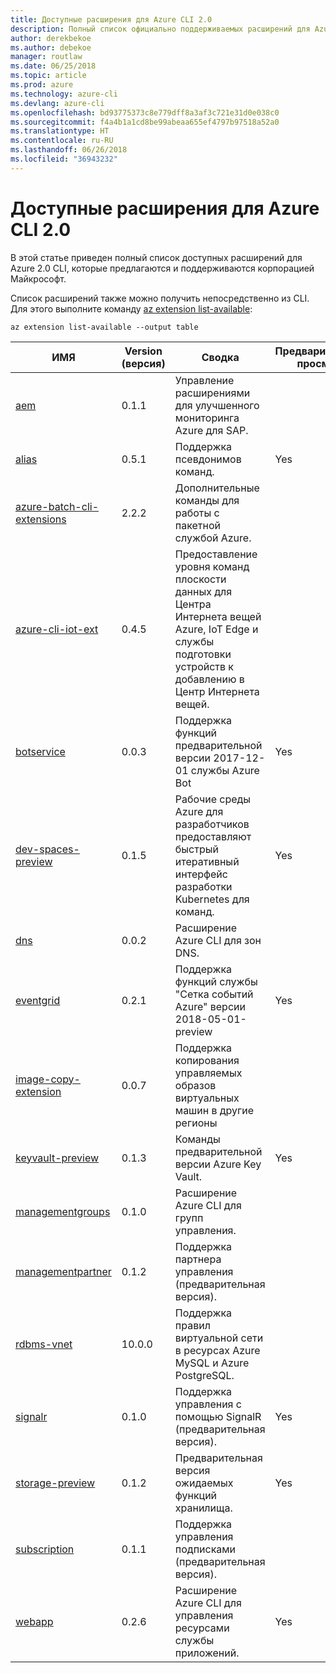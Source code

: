 ```yaml
---
title: Доступные расширения для Azure CLI 2.0
description: Полный список официально поддерживаемых расширений для Azure CLI 2.0.
author: derekbekoe
ms.author: debekoe
manager: routlaw
ms.date: 06/25/2018
ms.topic: article
ms.prod: azure
ms.technology: azure-cli
ms.devlang: azure-cli
ms.openlocfilehash: bd93775373c8e779dff8a3af3c721e31d0e038c0
ms.sourcegitcommit: f4a4b1a1cd8be99abeaa655ef4797b97518a52a0
ms.translationtype: HT
ms.contentlocale: ru-RU
ms.lasthandoff: 06/26/2018
ms.locfileid: "36943232"
---
```

# <a name="available-extensions-for-the-azure-cli-20"></a>Доступные расширения для Azure CLI 2.0

В этой статье приведен полный список доступных расширений для Azure 2.0 CLI, которые предлагаются и поддерживаются корпорацией Майкрософт.

Список расширений также можно получить непосредственно из CLI. Для этого выполните команду [az extension list-available](/cli/azure/extension?view=azure-cli-latest#az-extension-list-available):

```azurecli
az extension list-available --output table
```

| ИМЯ | Version (версия) | Сводка | Предварительный просмотр |
|------|---------|---------|---------|
| [aem](https://github.com/Azure/azure-cli-extensions) | 0.1.1 | Управление расширениями для улучшенного мониторинга Azure для SAP. |  |
| [alias](https://github.com/Azure/azure-cli-extensions) | 0.5.1 | Поддержка псевдонимов команд. | Yes |
| [azure-batch-cli-extensions](https://github.com/Azure/azure-batch-cli-extensions) | 2.2.2 | Дополнительные команды для работы с пакетной службой Azure. |  |
| [azure-cli-iot-ext](https://github.com/azure/azure-iot-cli-extension) | 0.4.5 | Предоставление уровня команд плоскости данных для Центра Интернета вещей Azure, IoT Edge и службы подготовки устройств к добавлению в Центр Интернета вещей. |  |
| [botservice](https://github.com/Azure/azure-cli-extensions) | 0.0.3 | Поддержка функций предварительной версии 2017-12-01 службы Azure Bot | Yes |
| [dev-spaces-preview](https://github.com/Azure/azure-cli-extensions) | 0.1.5 | Рабочие среды Azure для разработчиков предоставляют быстрый итеративный интерфейс разработки Kubernetes для команд. | Yes |
| [dns](https://github.com/Azure/azure-cli-extensions) | 0.0.2 | Расширение Azure CLI для зон DNS. |  |
| [eventgrid](https://github.com/Azure/azure-cli-extensions) | 0.2.1 | Поддержка функций службы 	"Сетка событий Azure" версии 2018-05-01-preview | Yes |
| [image-copy-extension](https://github.com/Azure/azure-cli-extensions) | 0.0.7 | Поддержка копирования управляемых образов виртуальных машин в другие регионы |  |
| [keyvault-preview](https://github.com/Azure/azure-keyvault-cli-extension) | 0.1.3 | Команды предварительной версии Azure Key Vault. | Yes |
| [managementgroups](https://github.com/Azure/azure-cli-extensions) | 0.1.0 | Расширение Azure CLI для групп управления. |  |
| [managementpartner](https://github.com/Azure/azure-cli-extensions) | 0.1.2 | Поддержка партнера управления (предварительная версия). |  |
| [rdbms-vnet](https://github.com/Azure/azure-cli-extensions) | 10.0.0 | Поддержка правил виртуальной сети в ресурсах Azure MySQL и Azure PostgreSQL. |  |
| [signalr](https://github.com/Azure/azure-cli-extensions) | 0.1.0 | Поддержка управления с помощью SignalR (предварительная версия). | Yes |
| [storage-preview](https://github.com/Azure/azure-cli-extensions/tree/master/src/storage-preview) | 0.1.2 | Предварительная версия ожидаемых функций хранилища. | Yes |
| [subscription](https://github.com/Azure/azure-cli-extensions) | 0.1.1 | Поддержка управления подписками (предварительная версия). |  |
| [webapp](https://github.com/Azure/azure-cli-extensions) | 0.2.6 | Расширение Azure CLI для управления ресурсами службы приложений. | Yes |
